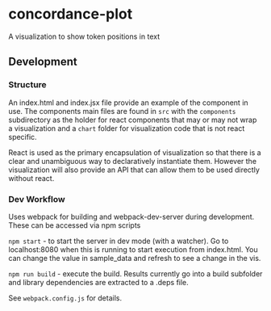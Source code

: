 # concordance-plot

A visualization to show token positions in text

## Development

### Structure

An index.html and index.jsx file provide an example of the component in use. The components main files are found in `src` with the `components` subdirectory as the holder for react components that may or may not wrap a visualization and a `chart` folder for visualization code that is not react specific.

React is used as the primary encapsulation of visualization so that there is a clear and unambiguous way to declaratively instantiate them. However the visualization will also provide an API that can allow them to be used directly without react.

### Dev Workflow

Uses webpack for building and webpack-dev-server during development. These can be accessed via npm scripts

`npm start` - to start the server in dev mode (with a watcher). Go to localhost:8080 when this is running to start execution from index.html. You can change the value in sample_data and refresh to see a change in the vis.

`npm run build` - execute the build. Results currently go into a build subfolder and library dependencies are extracted to a .deps file.

See `webpack.config.js` for details.
